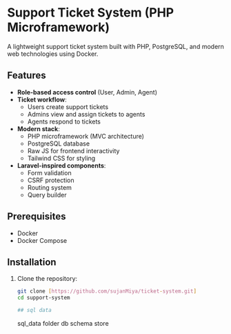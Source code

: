 # Support Ticket System (PHP Microframework)

A lightweight support ticket system built with PHP, PostgreSQL, and modern web technologies using Docker.

## Features

- **Role-based access control** (User, Admin, Agent)
- **Ticket workflow**:
  - Users create support tickets
  - Admins view and assign tickets to agents
  - Agents respond to tickets
- **Modern stack**:
  - PHP microframework (MVC architecture)
  - PostgreSQL database
  - Raw JS for frontend interactivity
  - Tailwind CSS for styling
- **Laravel-inspired components**:
  - Form validation
  - CSRF protection
  - Routing system
  - Query builder

## Prerequisites

- Docker
- Docker Compose

## Installation

1. Clone the repository:
   ```bash
   git clone [https://github.com/sujanMiya/ticket-system.git]
   cd support-system

   ## sql data
   ```
   sql_data folder db schema store